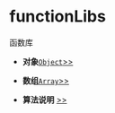 # functionLibs
函数库

- **对象**[`Object`>>](src/object.ts)

- **数组**[`Array`>>](src/array.ts)

- **算法说明** [>>](src/algorithm/README.md)